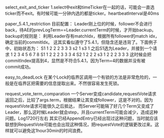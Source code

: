 
select_exit_and_ticker
1.select中exit和timeTicker在一起的话，可能会一直选ticker而不exit。有时候可能一分钟内选的都是ticker。heartbeatInterval是40ms

paper_5.4.1_restriction
目前配置：
Leader刚上位的时候，follower不会进行back，待AE的prevLogTerm==Leader.currentTerm的时候，才开始backup。backup的规则是：
利用Leader存有matchIdx，根据所有follower的match idx，确定当前的commitIdx。
这其实看似遵守了5.4.1，但隐含还是违背了。下面例子中，初始状态为：
S1 1 2 2 2 3 3 3
s2 1
s3 1
之后S1选为Leader，并接到一个请求
   1 2 3 4 5 6 7 8
S1 1 2 2 2 3 3 3 4
S2 1 2 2 2
s3 1 2 2 2 3 3 3 
这时候会把commitIndex提高到4，显然是不符合5.4.1，因为Term=4的数据并没有被commit成功。

easy_to_deadLock
在某个Lock的临界区调用一个有锁的方法是非常危险的，一般是在临界区把需要的信息提取出来。不然很容易发生死锁。

request_vote_term_comparation
一个Server变成candidate,requestVote请求返回之后，比较了args.term，根据结果让其变成follower，这是不对的。因为requestVote请求可能很久之后抵达，
而Server可能隔了好几个Term又变成了Leader，那么这时候Leader就会step，并且currentTerm可能会减少，造成这种问题。Log1720行左右
其实已经AppendEntry已经出现过这种问题，当时就应该联想到RequestVote可能也会出现这种情况，把requestVote的逻辑更改过来。这样就可以避免这1hour30min的时间浪费。
